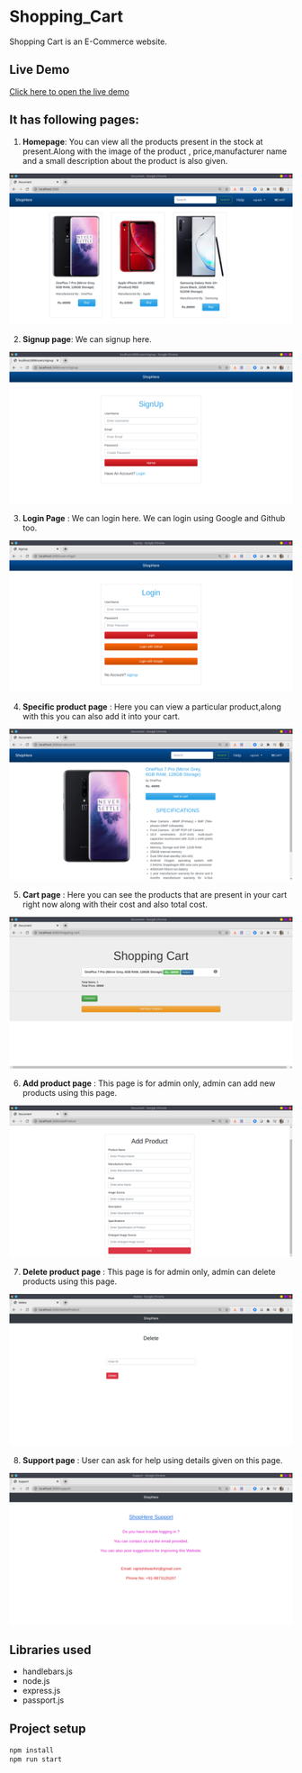 # Shopping_Cart
Shopping Cart is an E-Commerce website. 

## Live Demo
[Click here to open the live demo](https://shopping---cart.herokuapp.com/)

## It has following pages:
1. **Homepage**: You can view all the products present in the stock at present.Along with the image of the product , price,manufacturer name and a small description about the product is also given.

![Homepage](https://github.com/rajnish1999/Shopping_Cart/blob/master/public/images/website_pictures/landingPage.png)

2. **Signup page**: We can signup here.

![signUp](https://github.com/rajnish1999/Shopping_Cart/blob/master/public/images/website_pictures/signUp.png)

3. **Login Page** : We can login here. We can login using Google and Github too.

![login](https://github.com/rajnish1999/Shopping_Cart/blob/master/public/images/website_pictures/login.png)

4. **Specific product page** : Here you can view a particular product,along with this you can also add it into your cart.

![specific_product_page](https://github.com/rajnish1999/Shopping_Cart/blob/master/public/images/website_pictures/specificProduct.png)

5. **Cart page** : Here you can see the products that are present in your cart right now along with their cost and also total cost.

![cart](https://github.com/rajnish1999/Shopping_Cart/blob/master/public/images/website_pictures/cart.png)

6. **Add product page** : This page is for admin only, admin can add new products using this page.

![add](https://github.com/rajnish1999/Shopping_Cart/blob/master/public/images/website_pictures/addProduct.png)


7. **Delete product page** : This page is for admin only, admin can delete products using this page.

![delete](https://github.com/rajnish1999/Shopping_Cart/blob/master/public/images/website_pictures/deleteProduct.png)

8. **Support page** : User can ask for help using details given on this page.

![support](https://github.com/rajnish1999/Shopping_Cart/blob/master/public/images/website_pictures/support.png)

## Libraries used
- handlebars.js
- node.js
- express.js
- passport.js

## Project setup
```
npm install
npm run start
```

